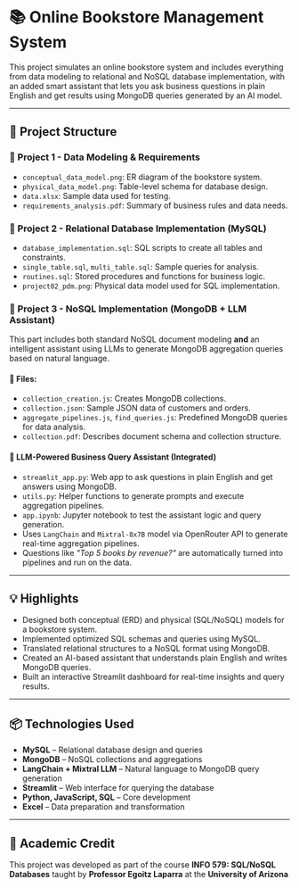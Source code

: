 # 📚 Online Bookstore Management System

This project simulates an online bookstore system and includes everything from data modeling to relational and NoSQL database implementation, with an added smart assistant that lets you ask business questions in plain English and get results using MongoDB queries generated by an AI model.

---

## 🔧 Project Structure

### 📁 Project 1 - Data Modeling & Requirements
- `conceptual_data_model.png`: ER diagram of the bookstore system.
- `physical_data_model.png`: Table-level schema for database design.
- `data.xlsx`: Sample data used for testing.
- `requirements_analysis.pdf`: Summary of business rules and data needs.

### 📁 Project 2 - Relational Database Implementation (MySQL)
- `database_implementation.sql`: SQL scripts to create all tables and constraints.
- `single_table.sql`, `multi_table.sql`: Sample queries for analysis.
- `routines.sql`: Stored procedures and functions for business logic.
- `project02_pdm.png`: Physical data model used for SQL implementation.

### 📁 Project 3 - NoSQL Implementation (MongoDB + LLM Assistant)
This part includes both standard NoSQL document modeling **and** an intelligent assistant using LLMs to generate MongoDB aggregation queries based on natural language.

#### 📄 Files:
- `collection_creation.js`: Creates MongoDB collections.
- `collection.json`: Sample JSON data of customers and orders.
- `aggregate_pipelines.js`, `find_queries.js`: Predefined MongoDB queries for data analysis.
- `collection.pdf`: Describes document schema and collection structure.

#### 🧠 LLM-Powered Business Query Assistant (Integrated)
- `streamlit_app.py`: Web app to ask questions in plain English and get answers using MongoDB.
- `utils.py`: Helper functions to generate prompts and execute aggregation pipelines.
- `app.ipynb`: Jupyter notebook to test the assistant logic and query generation.
- Uses `LangChain` and `Mixtral-8x7B` model via OpenRouter API to generate real-time aggregation pipelines.
- Questions like *"Top 5 books by revenue?"* are automatically turned into pipelines and run on the data.

---

## 💡 Highlights
- Designed both conceptual (ERD) and physical (SQL/NoSQL) models for a bookstore system.
- Implemented optimized SQL schemas and queries using MySQL.
- Translated relational structures to a NoSQL format using MongoDB.
- Created an AI-based assistant that understands plain English and writes MongoDB queries.
- Built an interactive Streamlit dashboard for real-time insights and query results.

---

## 📦 Technologies Used
- **MySQL** – Relational database design and queries
- **MongoDB** – NoSQL collections and aggregations
- **LangChain + Mixtral LLM** – Natural language to MongoDB query generation
- **Streamlit** – Web interface for querying the database
- **Python, JavaScript, SQL** – Core development
- **Excel** – Data preparation and transformation

---

## 🏫 Academic Credit

This project was developed as part of the course **INFO 579: SQL/NoSQL Databases** taught by **Professor Egoitz Laparra** at the **University of Arizona**
